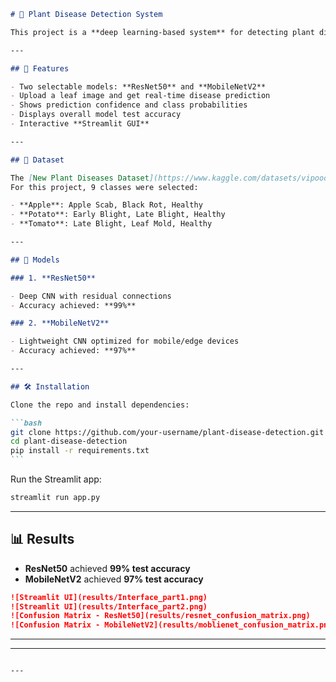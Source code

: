 ````markdown
# 🌱 Plant Disease Detection System

This project is a **deep learning-based system** for detecting plant diseases from leaf images. It uses **transfer learning** with pre-trained CNN models to classify images of apple, potato, and tomato leaves into **healthy** or **diseased** categories.

---

## 🚀 Features

- Two selectable models: **ResNet50** and **MobileNetV2**
- Upload a leaf image and get real-time disease prediction
- Shows prediction confidence and class probabilities
- Displays overall model test accuracy
- Interactive **Streamlit GUI**

---

## 📂 Dataset

The [New Plant Diseases Dataset](https://www.kaggle.com/datasets/vipoooool/new-plant-diseases-dataset) was used for this project, which contains images of healthy and diseased plant leaves.  
For this project, 9 classes were selected:

- **Apple**: Apple Scab, Black Rot, Healthy
- **Potato**: Early Blight, Late Blight, Healthy
- **Tomato**: Late Blight, Leaf Mold, Healthy

---

## 🧠 Models

### 1. **ResNet50**

- Deep CNN with residual connections
- Accuracy achieved: **99%**

### 2. **MobileNetV2**

- Lightweight CNN optimized for mobile/edge devices
- Accuracy achieved: **97%**

---

## 🛠️ Installation

Clone the repo and install dependencies:

```bash
git clone https://github.com/your-username/plant-disease-detection.git
cd plant-disease-detection
pip install -r requirements.txt
```
````

Run the Streamlit app:

```bash
streamlit run app.py
```

---

## 📊 Results

- **ResNet50** achieved **99% test accuracy**
- **MobileNetV2** achieved **97% test accuracy**

```markdown
![Streamlit UI](results/Interface_part1.png)
![Streamlit UI](results/Interface_part2.png)
![Confusion Matrix - ResNet50](results/resnet_confusion_matrix.png)
![Confusion Matrix - MobileNetV2](results/moblienet_confusion_matrix.png)
```

---

---

```

---


```

